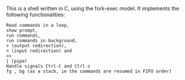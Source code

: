 This is a shell written in C, using the fork-exec model.
It implements the following functionalities:

	Read commands in a loop,
	show prompt,
	run commands,
	run commands in background,
	> (output redirection),
	< (input redirection) and
	>>
	| (pipe)
	Handle signals Ctrl-C and Ctrl-z
	fg , bg (as a stack, ie the commands are resumed in FIFO order)

